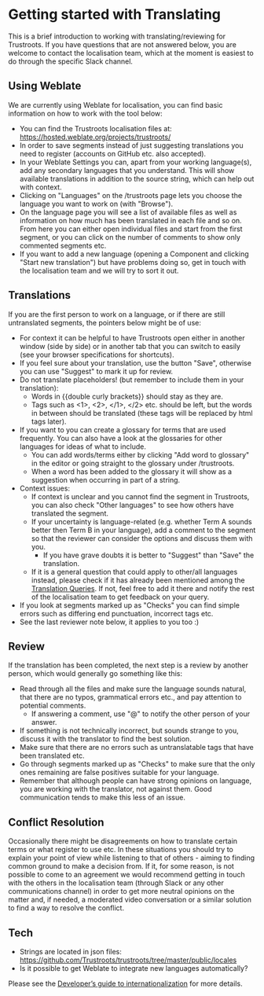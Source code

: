# Getting started with Translating

This is a brief introduction to working with translating/reviewing for Trustroots. If you have questions that are not answered below, you are welcome to contact the localisation team, which at the moment is easiest to do through the specific Slack channel.

## Using Weblate

We are currently using Weblate for localisation, you can find basic information on how to work with the tool below:
- You can find the Trustroots localisation files at: https://hosted.weblate.org/projects/trustroots/
- In order to save segments instead of just suggesting translations you need to register (accounts on GitHub etc. also accepted).
- In your Weblate Settings you can, apart from your working language(s), add any secondary languages that you understand. This will show available translations in addition to the source string, which can help out with context.
- Clicking on "Languages" on the /trustroots page lets you choose the language you want to work on (with "Browse").
- On the language page you will see a list of available files as well as information on how much has been translated in each file and so on. From here you can either open individual files and start from the first segment, or you can click on the number of comments to show only commented segments etc.
- If you want to add a new language (opening a Component and clicking "Start new translation") but have problems doing so, get in touch with the localisation team and we will try to sort it out.


## Translations
If you are the first person to work on a language, or if there are still untranslated segments, the pointers below might be of use:

- For context it can be helpful to have Trustroots open either in another window (side by side) or in another tab that you can switch to easily (see your browser specifications for shortcuts).
- If you feel sure about your translation, use the button "Save", otherwise you can use "Suggest" to mark it up for review.
- Do not translate placeholders! (but remember to include them in your translation):
    - Words in {{double curly brackets}} should stay as they are.
    - Tags such as <1>, <2>, </1>, </2> etc. should be left, but the words in between should be translated (these tags will be replaced by html tags later).
 - If you want to you can create a glossary for terms that are used frequently. You can also have a look at the glossaries for other languages for ideas of what to include.
    - You can add words/terms either by clicking "Add word to glossary" in the editor or going straight to the glossary under /trustroots.
    - When a word has been added to the glossary it will show as a suggestion when occurring in part of a string. 
- Context issues:
    - If context is unclear and you cannot find the segment in Trustroots, you can also check "Other languages" to see how others have translated the segment.
    - If your uncertainty is language-related (e.g. whether Term A sounds better then Term B in your language), add a comment to the segment so that the reviewer can consider the options and discuss them with you.
        - If you have grave doubts it is better to "Suggest" than "Save" the translation.
    - If it is a general question that could apply to other/all languages instead, please check if it has already been mentioned among the <a href="https://codi.kanthaus.online/s/translationqueries#">Translation Queries</a>. If not, feel free to add it there and notify the rest of the localisation team to get feedback on your query.
- If you look at segments marked up as "Checks" you can find simple errors such as differing end punctuation, incorrect tags etc. 
- See the last reviewer note below, it applies to you too :)

## Review
If the translation has been completed, the next step is a review by another person, which would generally go something like this:
- Read through all the files and make sure the language sounds natural, that there are no typos, grammatical errors etc., and pay attention to potential comments.
    - If answering a comment, use "@" to notify the other person of your answer.
- If something is not technically incorrect, but sounds strange to you, discuss it with the translator to find the best solution.
- Make sure that there are no errors such as untranslatable tags that have been translated etc.
- Go through segments marked up as "Checks" to make sure that the only ones remaining are false positives suitable for your language.
- Remember that although people can have strong opinions on language, you are working with the translator, not against them. Good communication tends to make this less of an issue.

## Conflict Resolution
Occasionally there might be disagreements on how to translate certain terms or what register to use etc. In these situations you should try to explain your point of view while listening to that of others - aiming to finding common ground to make a decision from. If it, for some reason, is not possible to come to an agreement we would recommend getting in touch with the others in the localisation team (through Slack or any other communications channel) in order to get more neutral opinions on the matter and, if needed, a moderated video conversation or a similar solution to find a way to resolve the conflict. 

## Tech
- Strings are located in json files: https://github.com/Trustroots/trustroots/tree/master/public/locales
- Is it possible to get Weblate to integrate new languages automatically?

Please see the [Developer’s guide to internationalization](./i18n.md) for more details.
